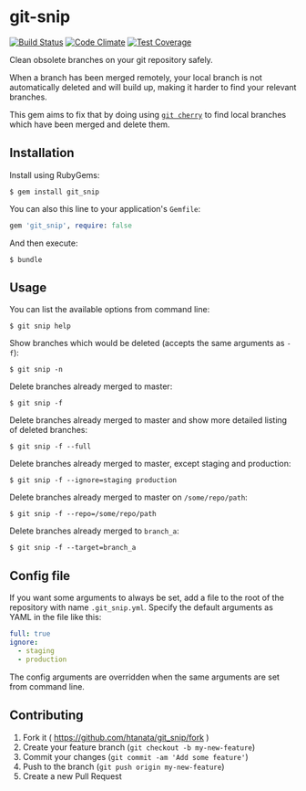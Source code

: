 # git-snip

[![Build Status](https://travis-ci.org/htanata/git_snip.svg?branch=master)](https://travis-ci.org/htanata/git_snip)
[![Code Climate](https://codeclimate.com/github/htanata/git_snip/badges/gpa.svg)](https://codeclimate.com/github/htanata/git_snip)
[![Test Coverage](https://codeclimate.com/github/htanata/git_snip/badges/coverage.svg)](https://codeclimate.com/github/htanata/git_snip)

Clean obsolete branches on your git repository safely.

When a branch has been merged remotely, your local branch is not automatically
deleted and will build up, making it harder to find your relevant branches.

This gem aims to fix that by doing using [`git cherry`][git-cherry] to find
local branches which have been merged and delete them.

## Installation

Install using RubyGems:

    $ gem install git_snip

You can also this line to your application's `Gemfile`:

```ruby
gem 'git_snip', require: false
```

And then execute:

    $ bundle

## Usage

You can list the available options from command line:

    $ git snip help

Show branches which would be deleted (accepts the same arguments as `-f`):

    $ git snip -n

Delete branches already merged to master:

    $ git snip -f

Delete branches already merged to master and show more detailed listing of
deleted branches:

    $ git snip -f --full

Delete branches already merged to master, except staging and production:

    $ git snip -f --ignore=staging production

Delete branches already merged to master on `/some/repo/path`:

    $ git snip -f --repo=/some/repo/path

Delete branches already merged to `branch_a`:

    $ git snip -f --target=branch_a

## Config file

If you want some arguments to always be set, add a file to the root of the
repository with name `.git_snip.yml`. Specify the default arguments as YAML in
the file like this:

```yaml
full: true
ignore:
  - staging
  - production
```

The config arguments are overridden when the same arguments are set from command
line.

## Contributing

1. Fork it ( https://github.com/htanata/git_snip/fork )
2. Create your feature branch (`git checkout -b my-new-feature`)
3. Commit your changes (`git commit -am 'Add some feature'`)
4. Push to the branch (`git push origin my-new-feature`)
5. Create a new Pull Request

[git-cherry]: http://git-scm.com/docs/git-cherry

